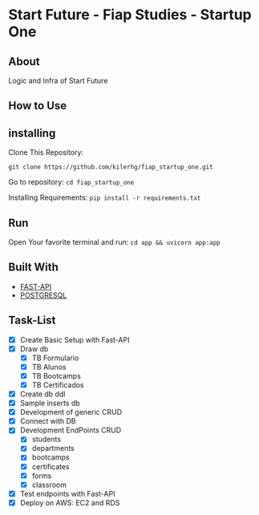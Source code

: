 # Start Future - Fiap Studies - Startup One

## About

Logic and Infra of Start Future

## How to Use

## installing

Clone This Repository:

```git clone https://github.com/kilerhg/fiap_startup_one.git```

Go to repository:
```cd fiap_startup_one```

Installing Requirements:
```pip install -r requirements.txt```

## Run

Open Your favorite terminal and run: ```cd app && uvicorn app:app```

## Built With

* [FAST-API](https://fastapi.tiangolo.com/)
* [POSTGRESQL](https://www.postgresql.org/)

## Task-List

- [X] Create Basic Setup with Fast-API
- [X] Draw db
  - [X] TB Formulario
  - [X] TB Alunos
  - [X] TB Bootcamps
  - [X] TB Certificados
- [X] Create db ddl
- [X] Sample inserts db
- [X] Development of generic CRUD
- [X] Connect with DB
- [X] Development EndPoints CRUD
  - [X] students
  - [X] departments
  - [X] bootcamps
  - [X] certificates
  - [X] forms
  - [X] classroom
- [X] Test endpoints with Fast-API
- [X] Deploy on AWS: EC2 and RDS